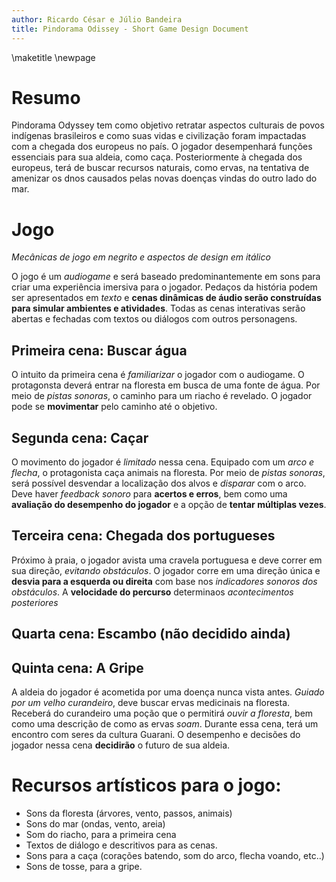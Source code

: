 ```yaml
---
author: Ricardo César e Júlio Bandeira
title: Pindorama Odissey - Short Game Design Document
---
```


\maketitle
\newpage

# Resumo 
Pindorama Odyssey tem como objetivo retratar aspectos culturais de povos indígenas brasileiros e como suas vidas e civilização foram impactadas com a chegada dos europeus no país. O jogador desempenhará funções essenciais para sua aldeia, como caça. Posteriormente à chegada dos europeus, terá de buscar recursos naturais, como ervas, na tentativa de amenizar os dnos causados pelas novas doenças vindas do outro lado do mar. 

# Jogo 
*Mecânicas de jogo em negrito e aspectos de design em itálico*

O jogo é um *audiogame* e será baseado predominantemente em sons para criar uma experiência imersiva para o jogador. Pedaços da história podem ser apresentados em *texto* e **cenas dinâmicas de áudio serão construídas para simular ambientes e atividades**. Todas as cenas interativas serão abertas e fechadas com textos ou diálogos com outros personagens.

## Primeira cena: Buscar água
O intuito da primeira cena é *familiarizar* o jogador com o audiogame. O protagonsta deverá entrar na floresta em busca de uma fonte de água. Por meio de *pistas sonoras*, o caminho para um riacho é revelado. O jogador pode se **movimentar** pelo caminho até o objetivo.

## Segunda cena: Caçar
O movimento do jogador é *limitado* nessa cena. Equipado com um *arco e flecha*, o protagonista caça animais na floresta. Por meio de *pistas sonoras*, será possível desvendar a localização dos alvos e *disparar* com o arco. Deve haver *feedback sonoro* para **acertos e erros**, bem como uma **avaliação do desempenho do jogador** e a opção de **tentar múltiplas vezes**.

## Terceira cena: Chegada dos portugueses
Próximo à praia, o jogador avista uma cravela portuguesa e deve correr em sua direção, *evitando obstáculos*. O jogador corre em uma direção única e **desvia para a esquerda ou direita** com base nos *indicadores sonoros dos obstáculos*. A **velocidade do percurso** determinaos *acontecimentos posteriores*

## Quarta cena: Escambo (não decidido ainda)

## Quinta cena: A Gripe
A aldeia do jogador é acometida por uma doença nunca vista antes. *Guiado por um velho curandeiro*, deve buscar ervas medicinais na floresta. Receberá do curandeiro uma poção que o permitirá *ouvir a floresta*, bem como uma descrição de como as ervas *soam*. Durante essa cena, terá um encontro com seres da cultura Guarani. O desempenho e decisões do jogador nessa cena **decidirão** o futuro de sua aldeia.


# Recursos artísticos para o jogo:
* Sons da floresta (árvores, vento, passos, animais)
* Sons do mar (ondas, vento, areia)
* Som do riacho, para a primeira cena
* Textos de diálogo e descritivos para as cenas.
* Sons para a caça (corações batendo, som do arco, flecha voando, etc..)
* Sons de tosse, para a gripe.
